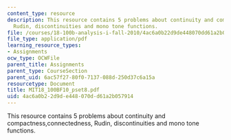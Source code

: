 ```yaml
---
content_type: resource
description: This resource contains 5 problems about continuity and compactness,connectedness,
  Rudin, discontinuities and mono tone functions.
file: /courses/18-100b-analysis-i-fall-2010/4ac6a0b22d9de448070dd61a2b057914_MIT18_100BF10_pset8.pdf
file_type: application/pdf
learning_resource_types:
- Assignments
ocw_type: OCWFile
parent_title: Assignments
parent_type: CourseSection
parent_uid: 6ac57f27-80f0-7137-088d-250d37c6a15a
resourcetype: Document
title: MIT18_100BF10_pset8.pdf
uid: 4ac6a0b2-2d9d-e448-070d-d61a2b057914
---
```

This resource contains 5 problems about continuity and compactness,connectedness, Rudin, discontinuities and mono tone functions.

